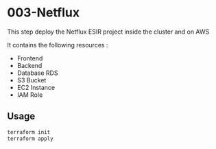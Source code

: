 # 003-Netflux

This step deploy the Netflux ESIR project inside the cluster and on AWS

It contains the following resources :
- Frontend
- Backend
- Database RDS
- S3 Bucket
- EC2 Instance
- IAM Role

## Usage

```bash
terraform init
terraform apply
```